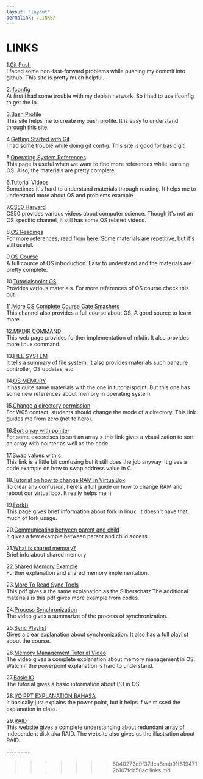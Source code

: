 ```yaml
---
layout: "layout"
permalink: /LINKS/
---
```


# LINKS

1.[Git Push](stackoverflow.com/questions/20467179/git-push-rejected-non-fast-forward)<br>
I faced some non-fast-forward problems while pushing my commit into github. This site is pretty much helpful.

2.[Ifconfig](niagahoster.co.id/blog/perintah-penting-ifconfig/)<br>
At first i had some trouble with my debian network. So i had to use ifconfig to get the ip.

3.[Bash Profile](linuxhint.com/simple-guide-to-create-open-edit-bash-profile/)<br>
This site helps me to create my bash profile. It is easy to understand through this site. 

4.[Getting Started with Git](digitalocean.com/community/tutorials/how-to-contribute-to-open-source-getting-started-with-git)<br>
I had some trouble while doing git config. This site is good for basic git. 

5.[Operating System References](guru99.com/operating-system-tutorial.html)<br>
This page is useful when we want to find more references while learning OS. Also, the materials are pretty complete.

6.[Tutorial Videos](youtube.com/c/JennyslecturesCSITNETJRF/videos)<br>
Sometimes it's hard to understand materials through reading. It helps me to understand more about OS and problems example.

7.[CS50 Harvard](youtube.com/channel/UCcabW7890RKJzL968QWEykA)<br>
CS50 provides various videos about computer science. Though it's not an OS specific channel, it still has some OS related videos.

8.[OS Readings](https://computer.howstuffworks.com/computer-operating-systems-channel.htm)<br>
For more references, read from here. Some materials are repetitive, but it's still useful.

9.[OS Course](https://www.youtube.com/playlist?list=PLBlnK6fEyqRiVhbXDGLXDk_oqaEUvCP2O)<br>
A full cource of OS introduction. Easy to understand and the materials are pretty complete.

10.[Tutorialspoint OS](tutorialspoint.com/operating_system/index.htm)<br>
Provides various materials. For more references of OS course check this out.

11.[More OS Complete Course Gate Smashers](https://www.youtube.com/playlist?list=PLxCzCOWd7aiGz9donHRrE9I3Mwn6XdP8p)<br>
This channel also provides a full course about OS. A good source to learn more.

12.[MKDIR COMMAND](phoenixnap.com/kb/create-directory-linux-mkdir-command)<br>
This web page provides further implementation of mkdir. It also provides more linux command.

13.[FILE SYSTEM](searchstorage.techtarget.com/definiton/file-system)<br>
It tells a summary of file system. It also provides materials such panzure controller, OS updates, etc.

14.[OS MEMORY](https://www.studytonight.com/operating-system/memory-management-in-os)<br>
It has quite same materials with the one in tutorialspoint. But this one has some new references about memory in operating system.

15.[Change a directory permission](https://www.linode.com/docs/guides/modify-file-permissions-with-chmod/)<br>
For W05 contact, students should change the mode of a directory. This link guides me from zero (not to hero).

16.[Sort array with pointer](https://www.w3resource.com/c-programming-exercises/pointer/c-pointer-exercise-14.php)<br>
For some excercises to sort an array > this link gives a visualization to sort an array with pointer as well as the code.

17.[Swap values with c](https://stackoverflow.com/questions/54246511/how-to-swap-values-in-addresses-in-c)<br>
This link is a little bit confusing but it still does the job anyway. It gives a code example on how to swap address value in C.

18.[Tutorial on how to change RAM in VirtualBox](https://www.youtube.com/watch?v=XWgPMp6jfWM)<br>
To clear any confusion, here's a full guide on how to change RAM and reboot our virtual box. It really helps me :)

19.[Fork()](https://man7.org/linux/man-pages/man2/fork.2.html)<br>
This page gives brief information about fork in linux. It doesn't have that much of fork usage.

20.[Communicating between parent and child](http://www.csl.mtu.edu/cs4411.ck/www/NOTES/process/shm/example-1.html)<br>
It gives a few example between parent and child access.

21.[What is shared memory?](https://www.csl.mtu.edu/cs4411.ck/www/NOTES/process/shm/what-is-shm.html)<br>
Brief info about shared memory

22.[Shared Memory Example](https://www.tutorialspoint.com/inter_process_communication/inter_process_communication_shared_memory.htm)<br>
Further explanation and shared memory implementation.

23.[More To Read Sync Tools](http://malgenomeproject.org/os2018fall/06_synchronization.pdf)<br>
This pdf gives a the same explanation as the Silberschatz.The additional materials is this pdf gives more example from codes.

24.[Process Synchronization](https://www.youtube.com/watch?v=ph2awKa8r5Y)<br>
The video gives a summarize of the process of synchronization.

25.[Sync Playlist](https://www.youtube.com/watch?v=3Eaw1SSIqRg)<br>
Gives a clear explanation about synchronization. It also has a full playlist about the course.

26.[Memory Management Tutorial Video](https://www.youtube.com/watch?v=Ji-iHv96-uU)<br>
The video gives a complete explanation about memory management in OS. Watch if the powerpoint explanation is hard to understand.

27.[Basic IO](https://www.youtube.com/watch?v=F18RiREDkwE)<br>
The tutorial gives a basic information about I/O in OS.

28.[I/O PPT EXPLANATION BAHASA](https://www.youtube.com/watch?v=COakEmVTGvw)<br>
It basically just explains the power point, but it helps if we missed the explanation in class.

29.[RAID](javatpoint.com/what-is-raid)<br>
This website gives a complete understanding about redundant array of independent disk aka RAID. The website also gives us the illustration about RAID.
 
=======
>>>>>>> 6040272d9f37dca8cab91f6194712b107fcb58ac:links.md
